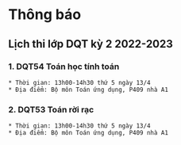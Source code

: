 # Thông báo
## Lịch thi lớp DQT kỳ 2 2022-2023
### 1. DQT54 Toán học tính toán
    * Thời gian: 13h00-14h30 thứ 5 ngày 13/4
    * Địa điểm: Bộ môn Toán ứng dụng, P409 nhà A1
### 2. DQT53 Toán rời rạc
    * Thời gian: 13h00-14h30 thứ 5 ngày 13/4
    * Địa điểm: Bộ môn Toán ứng dụng, P409 nhà A1
